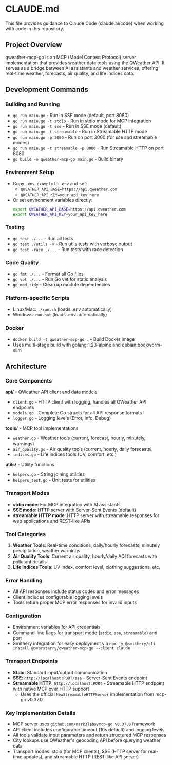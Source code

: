 # CLAUDE.md

This file provides guidance to Claude Code (claude.ai/code) when working with code in this repository.

## Project Overview

qweather-mcp-go is an MCP (Model Context Protocol) server implementation that provides weather data tools using the QWeather API. It serves as a bridge between AI assistants and weather services, offering real-time weather, forecasts, air quality, and life indices data.

## Development Commands

### Building and Running
- `go run main.go` - Run in SSE mode (default, port 8080)
- `go run main.go -t stdio` - Run in stdio mode for MCP integration
- `go run main.go -t sse` - Run in SSE mode (default)
- `go run main.go -t streamable` - Run in Streamable HTTP mode
- `go run main.go -p 3000` - Run on port 3000 (for sse and streamable modes)
- `go run main.go -t streamable -p 8080` - Run Streamable HTTP on port 8080
- `go build -o qweather-mcp-go main.go` - Build binary

### Environment Setup
- Copy `.env.example` to `.env` and set:
  - `QWEATHER_API_BASE=https://api.qweather.com`
  - `QWEATHER_API_KEY=your_api_key_here`
- Or set environment variables directly:
  ```bash
  export QWEATHER_API_BASE=https://api.qweather.com
  export QWEATHER_API_KEY=your_api_key_here
  ```

### Testing
- `go test ./...` - Run all tests
- `go test ./utils -v` - Run utils tests with verbose output
- `go test -race ./...` - Run tests with race detection

### Code Quality
- `go fmt ./...` - Format all Go files
- `go vet ./...` - Run Go vet for static analysis
- `go mod tidy` - Clean up module dependencies

### Platform-specific Scripts
- Linux/Mac: `./run.sh` (loads .env automatically)
- Windows: `run.bat` (loads .env automatically)

### Docker
- `docker build -t qweather-mcp-go .` - Build Docker image
- Uses multi-stage build with golang:1.23-alpine and debian:bookworm-slim

## Architecture

### Core Components

**api/** - QWeather API client and data models
- `client.go` - HTTP client with logging, handles all QWeather API endpoints
- `models.go` - Complete Go structs for all API response formats
- `logger.go` - Logging levels (Error, Info, Debug)

**tools/** - MCP tool implementations
- `weather.go` - Weather tools (current, forecast, hourly, minutely, warnings)
- `air_quality.go` - Air quality tools (current, hourly, daily forecasts)
- `indices.go` - Life indices tools (UV, comfort, etc.)

**utils/** - Utility functions
- `helpers.go` - String joining utilities
- `helpers_test.go` - Unit tests for utilities

### Transport Modes
- **stdio mode**: For MCP integration with AI assistants
- **SSE mode**: HTTP server with Server-Sent Events (default)
- **streamable HTTP mode**: HTTP server with streamable responses for web applications and REST-like APIs

### Tool Categories
1. **Weather Tools**: Real-time conditions, daily/hourly forecasts, minutely precipitation, weather warnings
2. **Air Quality Tools**: Current air quality, hourly/daily AQI forecasts with pollutant details
3. **Life Indices Tools**: UV index, comfort level, clothing suggestions, etc.

### Error Handling
- All API responses include status codes and error messages
- Client includes configurable logging levels
- Tools return proper MCP error responses for invalid inputs

### Configuration
- Environment variables for API credentials
- Command-line flags for transport mode (`stdio`, `sse`, `streamable`) and port
- Smithery integration for easy deployment via `npx -y @smithery/cli install @overstarry/qweather-mcp-go --client claude`

### Transport Endpoints
- **Stdio**: Standard input/output communication
- **SSE**: `http://localhost:PORT/sse` - Server-Sent Events endpoint
- **Streamable HTTP**: `http://localhost:PORT` - Streamable HTTP endpoint with native MCP over HTTP support
  - Uses the official `NewStreamableHTTPServer` implementation from mcp-go v0.37.0

### Key Implementation Details
- MCP server uses `github.com/mark3labs/mcp-go v0.37.0` framework
- API client includes configurable timeout (10s default) and logging levels
- All tools validate input parameters and return structured MCP responses
- City lookups use QWeather's geocoding API before querying weather data
- Transport modes: stdio (for MCP clients), SSE (HTTP server for real-time updates), and streamable HTTP (REST-like API server)